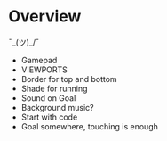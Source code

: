 # Overview

¯\_(ツ)_/¯

- Gamepad
- VIEWPORTS
- Border for top and bottom
- Shade for running
- Sound on Goal
- Background music?
- Start with code
- Goal somewhere, touching is enough